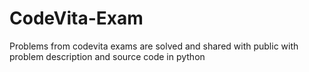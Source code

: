 # CodeVita-Exam
Problems from codevita exams are solved and shared with public with problem description and source code in python
